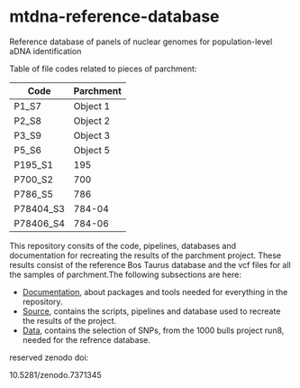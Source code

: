 # mtdna-reference-database

Reference database of panels of nuclear genomes for population-level aDNA identification

Table of file codes related to pieces of parchment:

|Code|Parchment|
|----|---------|
|P1_S7|Object 1|
|P2_S8|Object 2|
|P3_S9|Object 3|
|P5_S6|Object 5|
|P195_S1|195|
|P700_S2|700|
|P786_S5|786|
|P78404_S3|784-04|
|P78406_S4|784-06|

This repository consits of the code, pipelines, databases and documentation for recreating the results of the parchment project. These results consist of the reference Bos Taurus database and the vcf files for all the samples of parchment.The following
subsections are here:

- [Documentation](doc), about packages and tools needed for everything in the repository.
- [Source](src), contains the scripts, pipelines and database used to recreate the results of the project.
- [Data](data), contains the selection of SNPs, from the 1000 bulls project run8, needed for the refrence database.

reserved zenodo doi:

10.5281/zenodo.7371345

